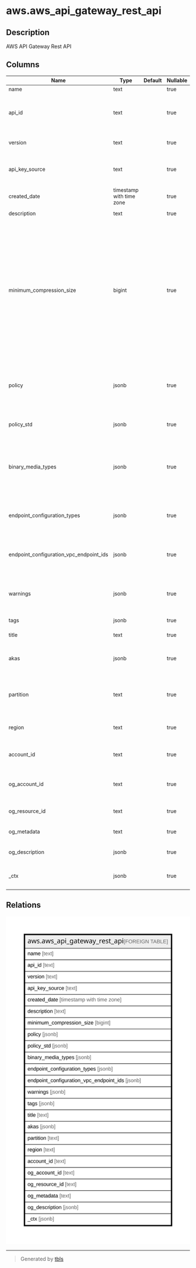 # aws.aws_api_gateway_rest_api

## Description

AWS API Gateway Rest API 

## Columns

| Name | Type | Default | Nullable | Children | Parents | Comment |
| ---- | ---- | ------- | -------- | -------- | ------- | ------- |
| name | text |  | true |  |  | The API's name |
| api_id | text |  | true |  |  | The API's identifier. This identifier is unique across all of APIs in API Gateway |
| version | text |  | true |  |  | A version identifier for the API |
| api_key_source | text |  | true |  |  | The source of the API key for metering requests according to a usage plan |
| created_date | timestamp with time zone |  | true |  |  | The timestamp when the API was created |
| description | text |  | true |  |  | The API's description |
| minimum_compression_size | bigint |  | true |  |  | A nullable integer that is used to enable compression (with non-negative between 0 and 10485760 (10M) bytes, inclusive) or disable compression (with a null value) on an API. When compression is enabled, compression or decompression is not applied on the payload if the payload size is smaller than this value |
| policy | jsonb |  | true |  |  | A stringified JSON policy document that applies to this RestApi regardless of the caller and Method configuration |
| policy_std | jsonb |  | true |  |  | Contains the policy in a canonical form for easier searching. |
| binary_media_types | jsonb |  | true |  |  | The list of binary media types supported by the RestApi. By default, the RestApi supports only UTF-8-encoded text payloads |
| endpoint_configuration_types | jsonb |  | true |  |  | The endpoint configuration of this RestApi showing the endpoint types of the API |
| endpoint_configuration_vpc_endpoint_ids | jsonb |  | true |  |  | The endpoint configuration of this RestApi showing the endpoint types of the API |
| warnings | jsonb |  | true |  |  | The warning messages reported when failonwarnings is turned on during API import |
| tags | jsonb |  | true |  |  | A map of tags for the resource. |
| title | text |  | true |  |  | Title of the resource. |
| akas | jsonb |  | true |  |  | Array of globally unique identifier strings (also known as) for the resource. |
| partition | text |  | true |  |  | The AWS partition in which the resource is located (aws, aws-cn, or aws-us-gov). |
| region | text |  | true |  |  | The AWS Region in which the resource is located. |
| account_id | text |  | true |  |  | The AWS Account ID in which the resource is located. |
| og_account_id | text |  | true |  |  | The Platform Account ID in which the resource is located. |
| og_resource_id | text |  | true |  |  | The unique ID of the resource in opengovernance. |
| og_metadata | text |  | true |  |  | Platform Metadata of the AWS resource. |
| og_description | jsonb |  | true |  |  | The full model description of the resource |
| _ctx | jsonb |  | true |  |  | Steampipe context in JSON form, e.g. connection_name. |

## Relations

![er](aws.aws_api_gateway_rest_api.svg)

---

> Generated by [tbls](https://github.com/k1LoW/tbls)
